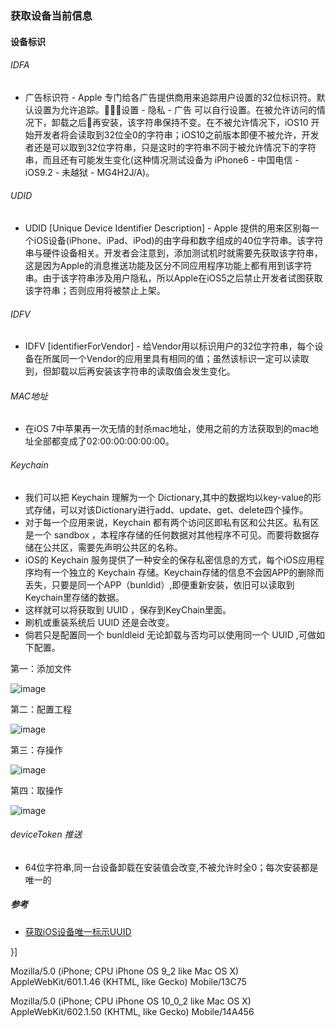 ### 获取设备当前信息

#### 设备标识
###### IDFA

*  广告标识符 - Apple 专门给各广告提供商用来追踪用户设置的32位标识符。默认设置为允许追踪。设置 - 隐私 - 广告 可以自行设置。在被允许访问的情况下，卸载之后再安装，该字符串保持不变。在不被允许情况下，iOS10 开始开发者将会读取到32位全0的字符串；iOS10之前版本即便不被允许，开发者还是可以取到32位字符串，只是这时的字符串不同于被允许情况下的字符串，而且还有可能发生变化(这种情况测试设备为 iPhone6 - 中国电信 - iOS9.2 - 未越狱 - MG4H2J/A)。

###### UDID

* UDID [Unique Device Identifier Description] - Apple 提供的用来区别每一个iOS设备(iPhone、iPad、iPod)的由字母和数字组成的40位字符串。该字符串与硬件设备相关。开发者会注意到，添加测试机时就需要先获取该字符串，这是因为Apple的消息推送功能及区分不同应用程序功能上都有用到该字符串。由于该字符串涉及用户隐私，所以Apple在iOS5之后禁止开发者试图获取该字符串；否则应用将被禁止上架。

###### IDFV

* IDFV [identifierForVendor] - 给Vendor用以标识用户的32位字符串，每个设备在所属同一个Vendor的应用里具有相同的值；虽然该标识一定可以读取到，但卸载以后再安装该字符串的读取值会发生变化。

###### MAC地址

* 在iOS 7中苹果再一次无情的封杀mac地址，使用之前的方法获取到的mac地址全部都变成了02:00:00:00:00:00。

###### Keychain

* 我们可以把 Keychain 理解为一个 Dictionary,其中的数据均以key-value的形式存储，可以对该Dictionary进行add、update、get、delete四个操作。
* 对于每一个应用来说，Keychain 都有两个访问区即私有区和公共区。私有区是一个 sandbox ，本程序存储的任何数据对其他程序不可见。而要将数据存储在公共区，需要先声明公共区的名称。
* iOS的 Keychain 服务提供了一种安全的保存私密信息的方式，每个iOS应用程序均有一个独立的 Keychain 存储。Keychain存储的信息不会因APP的删除而丢失，只要是同一个APP（bunldid）,即便重新安装，依旧可以读取到Keychain里存储的数据。
* 这样就可以将获取到 UUID ，保存到KeyChain里面。
* 刷机或重装系统后 UUID 还是会改变。
* 倘若只是配置同一个 bunldleid 无论卸载与否均可以使用同一个 UUID ,可做如下配置。


第一：添加文件

![image](https://github.com/itwyhuaing/OC-WYH/blob/master/GainRelativeInfo/image/img1.png)



第二：配置工程

![image](https://github.com/itwyhuaing/OC-WYH/blob/master/GainRelativeInfo/image/img2.png)



第三：存操作

![image](https://github.com/itwyhuaing/OC-WYH/blob/master/GainRelativeInfo/image/img3.png)



第四：取操作

![image](https://github.com/itwyhuaing/OC-WYH/blob/master/GainRelativeInfo/image/img4.png)


###### deviceToken 推送
* 64位字符串,同一台设备卸载在安装值会改变,不被允许时全0；每次安装都是唯一的

##### 参考
* [获取iOS设备唯一标示UUID](http://www.jianshu.com/p/2741f0124cd3)

}]


Mozilla/5.0 (iPhone; CPU iPhone OS 9_2 like Mac OS X) AppleWebKit/601.1.46 (KHTML, like Gecko) Mobile/13C75

Mozilla/5.0 (iPhone; CPU iPhone OS 10_0_2 like Mac OS X) AppleWebKit/602.1.50 (KHTML, like Gecko) Mobile/14A456
